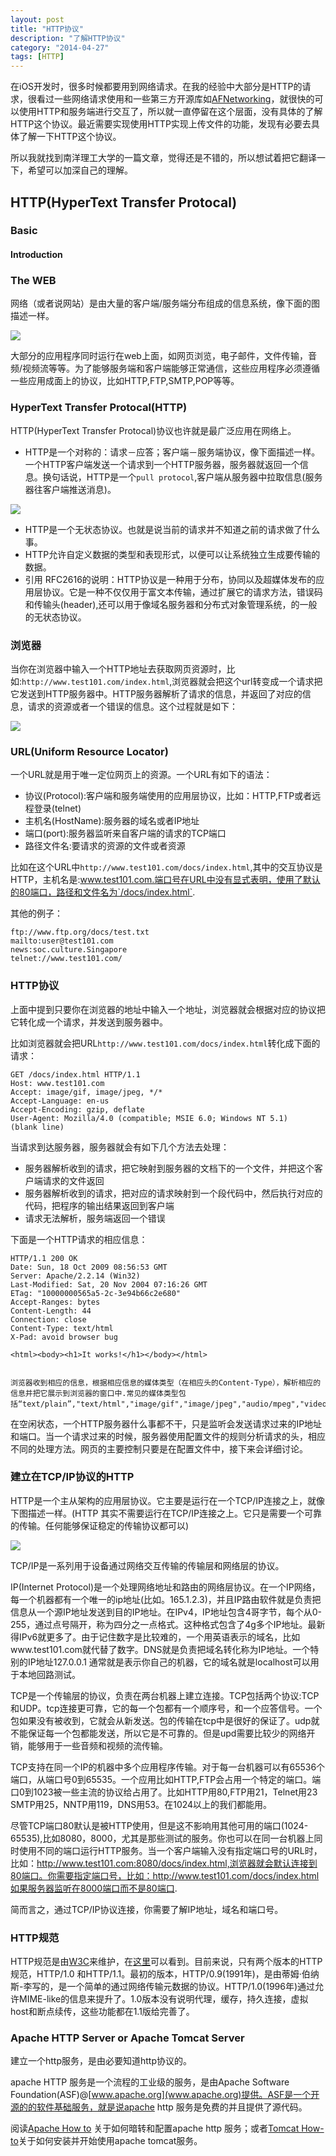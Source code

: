 ```yaml
---
layout: post
title: "HTTP协议"
description: "了解HTTP协议"
category: "2014-04-27"
tags: [HTTP]
---
```


在iOS开发时，很多时候都要用到网络请求。在我的经验中大部分是HTTP的请求，很看过一些网络请求使用和一些第三方开源库如[AFNetworking](https://github.com/AFNetworking/AFNetworking)，就很快的可以使用HTTP和服务端进行交互了，所以就一直停留在这个层面，没有具体的了解HTTP这个协议。最近需要实现使用HTTP实现上传文件的功能，发现有必要去具体了解一下HTTP这个协议。

所以我就找到南洋理工大学的一篇文章，觉得还是不错的，所以想试着把它翻译一下，希望可以加深自己的理解。

## HTTP(HyperText Transfer Protocal)

### Basic

#### Introduction

### The WEB

网络（或者说网站）是由大量的客户端/服务端分布组成的信息系统，像下面的图描述一样。

![](/assets/2014-04-27-TheWeb.png)

大部分的应用程序同时运行在web上面，如网页浏览，电子邮件，文件传输，音频/视频流等等。为了能够服务端和客户端能够正常通信，这些应用程序必须遵循一些应用成面上的协议，比如HTTP,FTP,SMTP,POP等等。

### HyperText Transfer Protocal(HTTP)

HTTP(HyperText Transfer Protocal)协议也许就是最广泛应用在网络上。

* HTTP是一个对称的：请求－应答；客户端－服务端协议，像下面描述一样。一个HTTP客户端发送一个请求到一个HTTP服务器，服务器就返回一个信息。换句话说，HTTP是一个`pull protocol`,客户端从服务器中拉取信息(服务器往客户端推送消息)。

![](/assets/2014-04-27-HTTP.png)

* HTTP是一个无状态协议。也就是说当前的请求并不知道之前的请求做了什么事。
* HTTP允许自定义数据的类型和表现形式，以便可以让系统独立生成要传输的数据。
* 引用 RFC2616的说明：HTTP协议是一种用于分布，协同以及超媒体发布的应用层协议。它是一种不仅仅用于富文本传输，通过扩展它的请求方法，错误码和传输头(header),还可以用于像域名服务器和分布式对象管理系统，的一般的无状态协议。

### 浏览器

当你在浏览器中输入一个HTTP地址去获取网页资源时，比如:`http://www.test101.com/index.html`,浏览器就会把这个url转变成一个请求把它发送到HTTP服务器中。HTTP服务器解析了请求的信息，并返回了对应的信息，请求的资源或者一个错误的信息。这个过程就是如下：

![](/assets/2014-04-27-HTTP_Steps.png)

### URL(Uniform Resource Locator)

一个URL就是用于唯一定位网页上的资源。一个URL有如下的语法：

* 协议(Protocol):客户端和服务端使用的应用层协议，比如：HTTP,FTP或者远程登录(telnet)
* 主机名(HostName):服务器的域名或者IP地址
* 端口(port):服务器监听来自客户端的请求的TCP端口
* 路径文件名:要请求的资源的文件或者资源

比如在这个URL中`http://www.test101.com/docs/index.html`,其中的交互协议是HTTP，主机名是:www.test101.com.端口号在URL中没有显式表明，使用了默认的80端口，路径和文件名为`/docs/index.html`.

其他的例子：

	ftp://www.ftp.org/docs/test.txt
	mailto:user@test101.com
	news:soc.culture.Singapore
	telnet://www.test101.com/

### HTTP协议

上面中提到只要你在浏览器的地址中输入一个地址，浏览器就会根据对应的协议把它转化成一个请求，并发送到服务器中。

比如浏览器就会把URL`http://www.test101.com/docs/index.html`转化成下面的请求：

	GET /docs/index.html HTTP/1.1
	Host: www.test101.com
	Accept: image/gif, image/jpeg, */*
	Accept-Language: en-us
	Accept-Encoding: gzip, deflate
	User-Agent: Mozilla/4.0 (compatible; MSIE 6.0; Windows NT 5.1)
	(blank line)

当请求到达服务器，服务器就会有如下几个方法去处理：

* 服务器解析收到的请求，把它映射到服务器的文档下的一个文件，并把这个客户端请求的文件返回
* 服务器解析收到的请求，把对应的请求映射到一个段代码中，然后执行对应的代码，把程序的输出结果返回到客户端
* 请求无法解析，服务端返回一个错误

下面是一个HTTP请求的相应信息：

	HTTP/1.1 200 OK
	Date: Sun, 18 Oct 2009 08:56:53 GMT
	Server: Apache/2.2.14 (Win32)
	Last-Modified: Sat, 20 Nov 2004 07:16:26 GMT
	ETag: "10000000565a5-2c-3e94b66c2e680"
	Accept-Ranges: bytes
	Content-Length: 44
	Connection: close
	Content-Type: text/html
	X-Pad: avoid browser bug
	  
	<html><body><h1>It works!</h1></body></html>


	浏览器收到相应的信息，根据相应信息的媒体类型（在相应头的Content-Type），解析相应的信息并把它展示到浏览器的窗口中.常见的媒体类型包括“text/plain”,"text/html","image/gif","image/jpeg","audio/mpeg","video/mpeg","application/msword"和"application/pdf".

在空闲状态，一个HTTP服务器什么事都不干，只是监听会发送请求过来的IP地址和端口。当一个请求过来的时候，服务器使用配置文件的规则分析请求的头，相应不同的处理方法。网页的主要控制只要是在配置文件中，接下来会详细讨论。

### 建立在TCP/IP协议的HTTP

HTTP是一个主从架构的应用层协议。它主要是运行在一个TCP/IP连接之上，就像下图描述一样。(HTTP 其实不需要运行在TCP/IP连接之上。它只是需要一个可靠的传输。任何能够保证稳定的传输协议都可以)

![](assets/2014-04-27-HTTP_OverTCPIP.png)

TCP/IP是一系列用于设备通过网络交互传输的传输层和网络层的协议。

IP(Internet Protocol)是一个处理网络地址和路由的网络层协议。在一个IP网络，每一个机器都有一个唯一的ip地址(比如。165.1.2.3)，并且IP路由软件就是负责把信息从一个源IP地址发送到目的IP地址。在IPv4，IP地址包含4哥字节，每个从0-255，通过点号隔开，称为四分之一点格式。这种格式包含了4g多个IP地址。最新得IPv6就更多了。由于记住数字是比较难的，一个用英语表示的域名，比如www.test101.com就代替了数字。DNS就是负责把域名转化称为IP地址。一个特别的IP地址127.0.0.1 通常就是表示你自己的机器，它的域名就是localhost可以用于本地回路测试。

TCP是一个传输层的协议，负责在两台机器上建立连接。TCP包括两个协议:TCP和UDP。tcp连接更可靠，它的每一个包都有一个顺序号，和一个应答信号。一个包如果没有被收到，它就会从新发送。包的传输在tcp中是很好的保证了。udp就不能保证每一个包都能发送，所以它是不可靠的。但是upd需要比较少的网络开销，能够用于一些音频和视频的流传输。

TCP支持在同一个IP的机器中多个应用程序传输。对于每一台机器可以有65536个端口，从端口号0到65535。一个应用比如HTTP,FTP会占用一个特定的端口。端口0到1023被一些主流的协议给占用了。比如HTTP用80,FTP用21，Telnet用23 SMTP用25，NNTP用119，DNS用53。在1024以上的我们都能用。

尽管TCP端口80默认是被HTTP使用，但是这不影响用其他可用的端口(1024-65535),比如8080，8000，尤其是那些测试的服务。你也可以在同一台机器上同时使用不同的端口运行HTTP服务。当一个客户端输入没有指定端口号的URL时，比如：http://www.test101.com:8080/docs/index.html,浏览器就会默认连接到80端口。你需要指定端口号，比如：http://www.test101.com/docs/index.html如果服务器监听在8000端口而不是80端口.

简而言之，通过TCP/IP协议连接，你需要了解IP地址，域名和端口号。

### HTTP规范

HTTP规范是由[W3C](http://www.w3.org/)来维护，在[这里](http://www.w3.org/standards/techs/http)可以看到。目前来说，只有两个版本的HTTP规范，HTTP/1.0 和HTTP/1.1。最初的版本，HTTP/0.9(1991年)，是由蒂姆·伯纳斯-李写的，是一个简单的通过网络传输元数据的协议。HTTP/1.0(1996年)通过允许MIME-like的信息来提升了。1.0版本没有说明代理，缓存，持久连接，虚拟host和断点续传，这些功能都在1.1版给完善了。

### Apache HTTP Server or Apache Tomcat Server

建立一个http服务，是由必要知道http协议的。

apache HTTP 服务是一个流程的工业级的服务，是由Apache Software Foundation(ASF)@[www.apache.org](www.apache.org)提供。ASF是一个开源的的软件基础服务，就是说apache http 服务是免费的并且提供了源代码。

阅读[Apache How to](http://www3.ntu.edu.sg/home/ehchua/programming/howto/Apache_HowToInstall.html) 关于如何暗转和配置apache http 服务；或者[Tomcat How-to](http://www3.ntu.edu.sg/home/ehchua/programming/howto/Tomcat_HowTo.html)关于如何安装并开始使用apache tomcat服务。




















